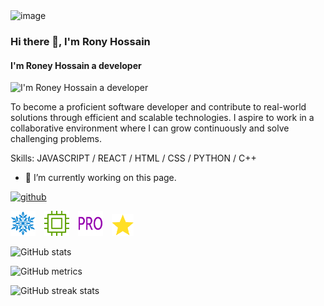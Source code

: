 <img width="100%" height="637" alt="image" src="https://github.com/user-attachments/assets/44cd1477-d802-4fb1-ba8b-d12093ee8c69" />

### Hi there 👋, I'm Rony Hossain
#### I'm Roney Hossain a developer
![I'm Roney Hossain a developer](https://rooney07.github.io/Rooney-portfolio-2/)

To become a proficient software developer and contribute to real-world solutions through efficient and scalable technologies. I aspire to work in a collaborative environment where I can grow continuously and solve challenging problems. 

Skills: JAVASCRIPT / REACT / HTML / CSS / PYTHON / C++

- 🔭 I’m currently working on this page. 


[<img src='https://cdn.jsdelivr.net/npm/simple-icons@3.0.1/icons/github.svg' alt='github' height='40'>](https://github.com/ROONEY07)  

<a href='https://archiveprogram.github.com/'><img src='https://raw.githubusercontent.com/acervenky/animated-github-badges/master/assets/acbadge.gif' width='40' height='40'></a> <a href='https://docs.github.com/en/developers'><img src='https://raw.githubusercontent.com/acervenky/animated-github-badges/master/assets/devbadge.gif' width='40' height='40'></a> <a href='https://github.com/pricing'><img src='https://raw.githubusercontent.com/acervenky/animated-github-badges/master/assets/pro.gif' width='40' height='40'></a> <a href='https://stars.github.com/'><img src='https://raw.githubusercontent.com/acervenky/animated-github-badges/master/assets/starbadge.gif' width='35' height='35'></a> 

![GitHub stats](https://github-readme-stats.vercel.app/api?username=ROONEY07&show_icons=true&count_private=true)  

![GitHub metrics](https://metrics.lecoq.io/ROONEY07)  

![GitHub streak stats](https://streak-stats.demolab.com/?user=ROONEY07)  

